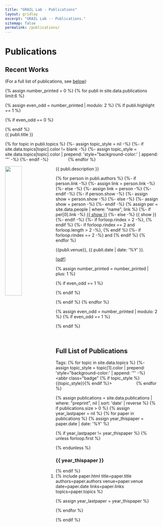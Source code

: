 ```yaml
---
title: "GRAIL Lab - Publications"
layout: gridlay
excerpt: "GRAIL Lab -- Publications."
sitemap: false
permalink: /publications/
---
```



# Publications

## Recent Works

(For a full list of publications, see [below](#full-list-of-publications))

{% assign number_printed = 0 %}
{% for publi in site.data.publications limit:6 %}

{% assign even_odd = number_printed | modulo: 2 %}
{% if publi.highlight == 1 %}

{% if even_odd == 0 %}
<div class="row">
{% endif %}

<div class="col-sm-6 clearfix">
 <div class="well">
  <pubtit>{{ publi.title }}</pubtit>
  <p>
  {% for topic in publi.topics %}
  {%- assign topic_style = nil -%}
  {%- if site.data.topics[topic].color != blank -%}
    {%- assign topic_style = site.data.topics[topic].color | prepend: 'style="background-color:' | append: '"' -%}
  {%- endif -%}
  <abbr class="badge" {% if topic_style %}{{topic_style}}{% endif %}><a href="/topicwise_publications#{{site.data.topics[topic].url}}" style="color:#FFFF">{{topic}}</a></abbr>
  {% endfor %}
  </p>
  <img src="{{ site.url }}{{ site.baseurl }}/images/pubpic/{{ publi.image }}" class="img-responsive" width="33%" style="float: left" />
  <p>{{ publi.description }}</p>
  <p>
    {% for person in publi.authors %}
      {%- if person.link -%}
        {%- assign link = person.link -%}
      {%- else -%}
        {%- assign link = person -%}
      {%- endif -%}
      {%- if person.show -%}
        {%- assign show = person.show -%}
      {%- else -%}
        {%- assign show = person -%}
      {%- endif -%}
      {% assign per = site.data.people | where: "name", link %}
      {%- if per[0].link -%}
        <a href="{{ per[0].link | datapage_url: 'people' }}">{{ show }}</a>
      {%- else -%}
        {{ show }}
      {%- endif -%}
      {%- if forloop.rindex > 2 -%}, {% endif %}
      {%- if forloop.rindex == 2 and forloop.length > 2 -%}, {% endif %}
      {%- if forloop.rindex == 2 -%}&nbsp;and {% endif %}
    {% endfor %}
  </p>
  <p>{{publi.venue}}, {{ publi.date | date: '%Y' }}.<br></p>
  <p>[<a href="{{ publi.links.pdf }}">pdf</a>]</p>
 </div>
</div>

{% assign number_printed = number_printed | plus: 1 %}

{% if even_odd == 1 %}
</div>
{% endif %}

{% endif %}
{% endfor %}

{% assign even_odd = number_printed | modulo: 2 %}
{% if even_odd == 1 %}
</div>
{% endif %}

<p> &nbsp; </p>

## Full List of Publications

Tags:
{% for topic in site.data.topics %}
{%- assign topic_style = topic[1].color | prepend: 'style="background-color:' | append: '"' -%}
<abbr class="badge" {% if topic_style %}{{topic_style}}{% endif %}><a href="/topicwise_publications#{{topic[1].url}}" style="color:#FFFF">{{topic[0]}}</a></abbr>
{% endfor %}

{% assign publications = site.data.publications | where: "preprint", nil | sort: 'date' | reverse %}
{% if publications.size > 0 %}
{% assign year_lastpaper = nil %}
{% for paper in publications %}
  {% assign year_thispaper = paper.date | date: '%Y' %}

  {% if year_lastpaper != year_thispaper %}
  {% unless forloop.first %}
  </ol>
  {% endunless %}
  <h3>{{ year_thispaper }}</h3>
  <ol reversed start="{{ forloop.rindex }}">
  {% endif %}

  <li>
    {% include paper.html
        title=paper.title
        authors=paper.authors
        venue=paper.venue
        date=paper.date
        links=paper.links
        topics=paper.topics
    %}
  </li>

  {% assign year_lastpaper = year_thispaper %}

{% endfor %}
</ol>
{% endif %}
